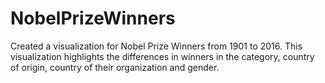 # NobelPrizeWinners
Created a visualization for Nobel Prize Winners from 1901 to 2016. This visualization highlights the differences in winners in the category, country of origin, country of their organization and gender.
